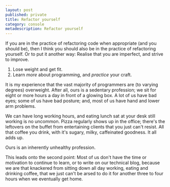 ```yaml
---
layout: post
published: private
title: Refactor yourself
category: console
metadescription: Refactor yourself
---
```


If you are in the practice of refactoring code when appropriate (and you should be), then I think you should also be in the practice of refactoring yourself. Or to put it another way: Realise that you are imperfect, and strive to improve. 

1. Lose weight and get fit.
2. Learn _more_ about programming, and _practice_ your craft.

It is my experience that the vast majority of programmers are (to varying degrees) overweight. After all, ours is a sedentary profession; we sit for eight or more hours a day in front of a glowing box. A lot of us have bad eyes; some of us have bad posture; and, most of us have hand and lower arm problems.

We can have long working hours, and eating lunch sat at your desk still working is no uncommon. Pizza regularly shows up in the office; there's the leftovers on the buffet from entertaining clients that you just can't resist. All that coffee you drink, with it's sugary, milky, caffeinated goodness. It all adds up.

Ours is an inherently unhealthy profession.

This leads onto the second point: Most of us don't have the time or motivation to continue to learn, or to write on our technical blog, because we are that knackered from sitting down all day working, eating and drinking coffee, that we just can't be arsed to do it for another three to four hours when we eventually get home.
